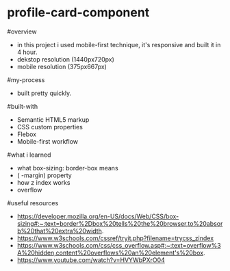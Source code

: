# profile-card-component


#overview
- in this project i used mobile-first technique, it's responsive and built it in 4 hour. 
- dekstop resolution (1440px720px)
- mobile resolution (375px667px)

#my-process
- built pretty quickly.

#built-with
- Semantic HTML5 markup
- CSS custom properties
- Flebox
- Mobile-first workflow

#what i learned
- what box-sizing: border-box means
- ( -margin) property
- how z index works 
- overflow


#useful resources
- https://developer.mozilla.org/en-US/docs/Web/CSS/box-sizing#:~:text=border%2Dbox%20tells%20the%20browser,to%20absorb%20that%20extra%20width.
- https://www.w3schools.com/cssref/tryit.php?filename=trycss_zindex
- https://www.w3schools.com/css/css_overflow.asp#:~:text=overflow%3A%20hidden,content%20overflows%20an%20element's%20box.
- https://www.youtube.com/watch?v=HVYWbPXrO04
